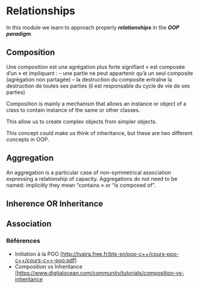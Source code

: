 # Relationships

In this module we learn to approach properly ***relationships*** in the ***OOP paradigm***.

## Composition

Une composition est une agrégation plus forte signifiant « est composée d’un » et impliquant :
– une partie ne peut appartenir qu’à un seul composite (agrégation non partagée)
– la destruction du composite entraîne la destruction de toutes ses parties (il est responsable du cycle
de vie de ses parties)

Composition is mainly a mechanism that allows an instance or object of a class to contain instance of the same or other classes.

This allow us to create complex objects from simpler objects.

This concept could make us think of inheritance, but these are two different concepts in OOP.

## Aggregation

An aggregation is a particular case of non-symmetrical association expressing a relationship of
capacity. Aggregations do not need to be named: implicitly they mean “contains
» or “is composed of”.

## Inherence OR Inheritance

## Association

### Références

- Initiation à la POO [http://tvaira.free.fr/bts-sn/poo-c++/cours-poo-c++/cours-c++-poo.pdf]
- Composition vs Inheritance [https://www.digitalocean.com/community/tutorials/composition-vs-inheritance